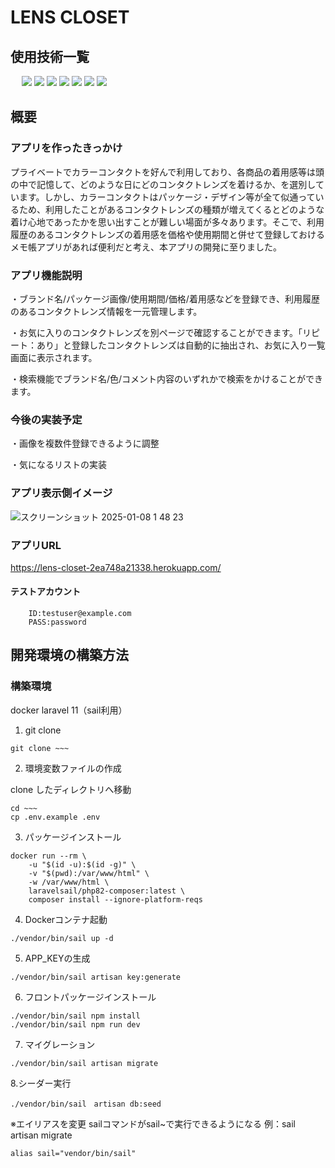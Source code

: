 # LENS CLOSET
## 使用技術一覧
<p style="display: inline">
　<!-- フロントエンドの言語一覧 -->
    <img src="https://img.shields.io/badge/-HTML-99d1ce.svg?logo=&style=for-the-badge">
    <img src="https://img.shields.io/badge/-CSS-1572B6.svg?logo=&style=for-the-badge">
    <img src="https://img.shields.io/badge/-Javascript-fff5a1.svg?logo=javascript&style=for-the-badge">
  <!-- フロントエンドのフレームワーク一覧 -->
<!--   <img src="https://img.shields.io/badge/-Next.js-000000.svg?logo=next.js&style=for-the-badge"> -->
  <!-- バックエンドの言語一覧 -->
  <img src="https://img.shields.io/badge/-Php-cccfff.svg?logo=php&style=for-the-badge">
  <!-- バックエンドのフレームワーク一覧 -->
  <img src="https://img.shields.io/badge/-Laravel-f3a68c.svg?logo=laravel&style=for-the-badge">
  <!-- ミドルウェア一覧 -->
  <img src="https://img.shields.io/badge/-MySQL-4479A1.svg?logo=mysql&style=for-the-badge&logoColor=white">
  <!-- インフラ一覧 -->
  <img src="https://img.shields.io/badge/-Docker-1488C6.svg?logo=docker&style=for-the-badge">
</p>

## 概要
### アプリを作ったきっかけ
プライベートでカラーコンタクトを好んで利用しており、各商品の着用感等は頭の中で記憶して、どのような日にどのコンタクトレンズを着けるか、を選別しています。しかし、カラーコンタクトはパッケージ・デザイン等が全て似通っているため、利用したことがあるコンタクトレンズの種類が増えてくるとどのような着け心地であったかを思い出すことが難しい場面が多々あります。そこで、利用履歴のあるコンタクトレンズの着用感を価格や使用期間と併せて登録しておけるメモ帳アプリがあれば便利だと考え、本アプリの開発に至りました。

### アプリ機能説明
・ブランド名/パッケージ画像/使用期間/価格/着用感などを登録でき、利用履歴のあるコンタクトレンズ情報を一元管理します。

・お気に入りのコンタクトレンズを別ページで確認することができます。「リピート：あり」と登録したコンタクトレンズは自動的に抽出され、お気に入り一覧画面に表示されます。

・検索機能でブランド名/色/コメント内容のいずれかで検索をかけることができます。

### 今後の実装予定
・画像を複数件登録できるように調整

・気になるリストの実装

### アプリ表示側イメージ
![スクリーンショット 2025-01-08 1 48 23](https://github.com/user-attachments/assets/bc573d2d-c43d-4725-bf87-41a89b6a81f5)

### アプリURL
https://lens-closet-2ea748a21338.herokuapp.com/
#### テストアカウント
~~~
    ID:testuser@example.com
    PASS:password
~~~

## 開発環境の構築方法

### 構築環境

docker
laravel 11（sail利用）

1. git clone
~~~
git clone ~~~
~~~
2. 環境変数ファイルの作成

clone したディレクトリへ移動
~~~
cd ~~~
cp .env.example .env
~~~
3. パッケージインストール
~~~
docker run --rm \
    -u "$(id -u):$(id -g)" \
    -v "$(pwd):/var/www/html" \
    -w /var/www/html \
    laravelsail/php82-composer:latest \
    composer install --ignore-platform-reqs
~~~
4. Dockerコンテナ起動
~~~
./vendor/bin/sail up -d
~~~
5. APP_KEYの生成
~~~
./vendor/bin/sail artisan key:generate
~~~

6. フロントパッケージインストール
~~~
./vendor/bin/sail npm install
./vendor/bin/sail npm run dev
~~~

7. マイグレーション
~~~
./vendor/bin/sail artisan migrate
~~~

8.シーダー実行
~~~
./vendor/bin/sail　artisan db:seed
~~~

※エイリアスを変更
sailコマンドがsail~で実行できるようになる 例：sail artisan migrate
~~~
alias sail="vendor/bin/sail"
~~~
